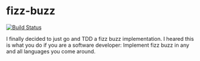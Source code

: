 # fizz-buzz

[![Build Status](https://travis-ci.org/Endron/fizz-buzz.svg?branch=master)](https://travis-ci.org/Endron/fizz-buzz)

I finally decided to just go and TDD a fizz buzz implementation.
I heared this is what you do if you are a software developer:
Implement fizz buzz in any and all languages you come around.

